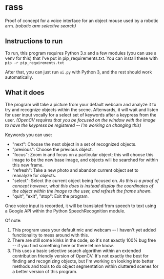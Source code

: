 # rass
Proof of concept for a voice interface for an object mouse used by a robotic arm. 
_(robotic arm selective search)_

## Instructions to run
To run, this program requires Python 3.x and a few modules (you can use a venv for this) that I've put in pip_requirements.txt. You can install these with `pip -r pip_requirements.txt`

After that, you can just run `ui.py` with Python 3, and the rest should work automatically.

## What it does
The program will take a picture from your default webcam and analyze it to try and recognize objects within the scene.
Afterwards, it will wait and listen for user input vocally for a select set of keywords after a keypress from the user. _(OpenCV requires that you be focused on the window with the image to have the keypress be registered -- I'm working on changing this)_

Keywords you can use:
* "next": Choose the next object in a set of recognized objects.
* "previous": Choose the previous object.
* "focus": Zoom in and focus on a particular object; this will choose this image to be the new base image, and objects will be searched for within this new frame.
* "refresh": Take a new photo and abandon current object set to reanalyze for objects.
* "select": Select the current object being focused on. _As this is a proof of concept however, what this does is instead display the coordinates of the object within the image to the user, and refresh the frame shown._
* "quit", "exit", "stop": Exit the program.

Once voice input is recorded, it will be translated from speech to text using a Google API within the Python SpeechRecognition module.

Of note:
1. This program uses your default mic and webcam -- I haven't yet added functionality to mess around with this.
2. There are still some kinks in the code, so it's not exactly 100% bug free -- if you find something here or there let me know.
3. This uses a basic selective search algorithm within an extended contribution friendly version of OpenCV. It's not exactly the best for finding and recognizing objects, but I'm working on looking into better methods and tools to do object segmentation within cluttered scenes for a better version of this program.
